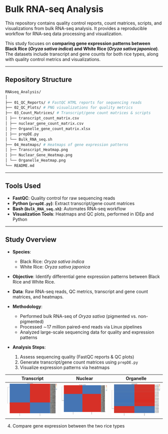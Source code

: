 # Bulk RNA-seq Analysis

This repository contains quality control reports, count matrices, scripts, and visualizations from bulk RNA-seq analysis. It provides a reproducible workflow for RNA-seq data processing and visualization.

This study focuses on **comparing gene expression patterns between Black Rice (*Oryza sativa indica*) and White Rice (*Oryza sativa japonica*)**. The datasets include transcript and gene counts for both rice types, along with quality control metrics and visualizations.

---

## Repository Structure

```bash
RNAseq_Analysis/
│
├── 01_QC_Reports/ # FastQC HTML reports for sequencing reads
├── 02_QC_Plots/ # PNG visualizations for quality metrics
├── 03_Count_Matrices/ # Transcript/gene count matrices & scripts
│ ├── transcript_count_matrix.csv
│ ├── nuclear_gene_count_matrix.csv
│ ├── Organelle_gene_count_matrix.xlsx
│ ├── prepDE.py
│ └── Bulk_RNA_seq.sh
├── 04_Heatmaps/ # Heatmaps of gene expression patterns
│ ├── Transcript_Heatmap.png
│ ├── Nuclear_Gene_Heatmap.png
│ └── Organelle_Heatmap.png
└── README.md
```

---

## Tools Used

- **FastQC**: Quality control for raw sequencing reads  
- **Python (`prepDE.py`)**: Extract transcript/gene count matrices  
- **Bash (`Bulk_RNA_seq.sh`)**: Automates RNA-seq workflow  
- **Visualization Tools**: Heatmaps and QC plots, performed in IDEp and Python  

---

## Study Overview

- **Species**:  
  - Black Rice: *Oryza sativa indica*  
  - White Rice: *Oryza sativa japonica*  

- **Objective**: Identify differential gene expression patterns between Black Rice and White Rice.  

- **Data**: Raw RNA-seq reads, QC metrics, transcript and gene count matrices, and heatmaps.  

- **Methodology**:  
  - Performed bulk RNA-seq of *Oryza sativa* (pigmented vs. non-pigmented)  
  - Processed ∼17 million paired-end reads via Linux pipelines  
  - Analyzed large-scale sequencing data for quality and expression patterns
  
- **Analysis Steps**:  
  1. Assess sequencing quality (FastQC reports & QC plots)  
  2. Generate transcript/gene count matrices using `prepDE.py`  
  3. Visualize expression patterns via heatmaps
  
| Transcript | Nuclear | Organelle |
|------------|--------|-----------|
| ![Transcript Heatmap](04_Heatmaps/Transcript_Heatmap.png) | ![Nuclear Gene Heatmap](04_Heatmaps/Nuclear_Gene_Heatmap.png) | ![Organelle Gene Heatmap](04_Heatmaps/Organelle_Heatmap.png) |

  4. Compare gene expression between the two rice types

